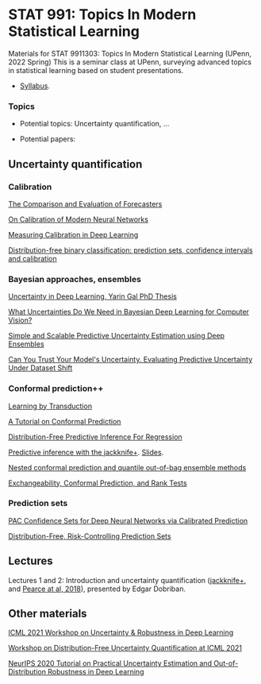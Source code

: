 # STAT 991: Topics In Modern Statistical Learning
Materials for STAT 9911303: Topics In Modern Statistical Learning (UPenn, 2022 Spring)
This is a seminar class at UPenn, surveying advanced topics in statistical learning based on student presentations. 

* [Syllabus](https://github.com/dobriban/Topics-In-Modern-Statistical-Learning/blob/master/Syllabus/stat-991-spring-2022-syllabus.pdf). 


### Topics 

* Potential topics: Uncertainty quantification,   ...

* Potential papers:

## Uncertainty quantification

### Calibration

[The Comparison and Evaluation of Forecasters](https://www.jstor.org/stable/2987588)

[On Calibration of Modern Neural Networks](http://proceedings.mlr.press/v70/guo17a.html)

[Measuring Calibration in Deep Learning](https://arxiv.org/abs/1904.01685)

[Distribution-free binary classification: prediction sets, confidence intervals and calibration](https://arxiv.org/abs/2006.10564)

### Bayesian approaches, ensembles

[Uncertainty in Deep Learning, Yarin Gal PhD Thesis](https://mlg.eng.cam.ac.uk/yarin/thesis/thesis.pdf)

[What Uncertainties Do We Need in Bayesian Deep Learning for Computer Vision?](https://arxiv.org/abs/1703.04977)

[Simple and Scalable Predictive Uncertainty Estimation using Deep Ensembles](https://arxiv.org/abs/1612.01474)

[Can You Trust Your Model's Uncertainty. Evaluating Predictive Uncertainty Under Dataset Shift](https://arxiv.org/abs/1906.02530)

### Conformal prediction++

[Learning by Transduction](https://arxiv.org/abs/1301.7375)

[A Tutorial on Conformal Prediction](https://www.jmlr.org/papers/v9/shafer08a.html)

[Distribution-Free Predictive Inference For Regression](https://arxiv.org/abs/1604.04173)

[Predictive inference with the jackknife+](https://arxiv.org/abs/1905.02928). [Slides](https://github.com/dobriban/Topics-in-deep-learning/blob/master/Stat%20991%20presentations/Fall%202019/Slides/BarberSlides-whoa-psi-2019.pdf). 

[Nested conformal prediction and quantile out-of-bag ensemble methods](https://arxiv.org/abs/1910.10562)

[Exchangeability, Conformal Prediction, and Rank Tests](https://arxiv.org/abs/2005.06095)

### Prediction sets

[PAC Confidence Sets for Deep Neural Networks via Calibrated Prediction](https://arxiv.org/abs/2001.00106)

[Distribution-Free, Risk-Controlling Prediction Sets](https://arxiv.org/abs/2101.02703)


[]()

## Lectures

Lectures 1 and 2: Introduction and uncertainty quantification ([jackknife+](https://github.com/dobriban/Topics-in-deep-learning/blob/master/Stat%20991%20presentations/Fall%202019/Slides/BarberSlides-whoa-psi-2019.pdf), and [Pearce at al, 2018](http://proceedings.mlr.press/v80/pearce18a.html)), presented by Edgar Dobriban. 

## Other materials

[ICML 2021 Workshop on Uncertainty & Robustness in Deep Learning](https://sites.google.com/view/udlworkshop2021/home)

[Workshop on Distribution-Free Uncertainty Quantification at ICML 2021](https://sites.google.com/berkeley.edu/dfuq21)

[NeurIPS 2020 Tutorial on Practical Uncertainty Estimation and Out-of-Distribution Robustness in Deep Learning](https://nips.cc/virtual/2020/public/tutorial_0f190e6e164eafe66f011073b4486975.html)




